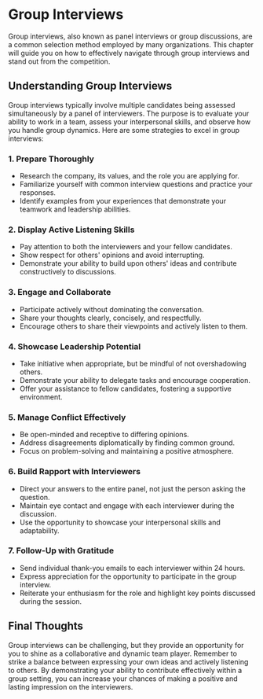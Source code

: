 Group Interviews
=========================

Group interviews, also known as panel interviews or group discussions, are a common selection method employed by many organizations. This chapter will guide you on how to effectively navigate through group interviews and stand out from the competition.

Understanding Group Interviews
------------------------------

Group interviews typically involve multiple candidates being assessed simultaneously by a panel of interviewers. The purpose is to evaluate your ability to work in a team, assess your interpersonal skills, and observe how you handle group dynamics. Here are some strategies to excel in group interviews:

### 1. Prepare Thoroughly

* Research the company, its values, and the role you are applying for.
* Familiarize yourself with common interview questions and practice your responses.
* Identify examples from your experiences that demonstrate your teamwork and leadership abilities.

### 2. Display Active Listening Skills

* Pay attention to both the interviewers and your fellow candidates.
* Show respect for others' opinions and avoid interrupting.
* Demonstrate your ability to build upon others' ideas and contribute constructively to discussions.

### 3. Engage and Collaborate

* Participate actively without dominating the conversation.
* Share your thoughts clearly, concisely, and respectfully.
* Encourage others to share their viewpoints and actively listen to them.

### 4. Showcase Leadership Potential

* Take initiative when appropriate, but be mindful of not overshadowing others.
* Demonstrate your ability to delegate tasks and encourage cooperation.
* Offer your assistance to fellow candidates, fostering a supportive environment.

### 5. Manage Conflict Effectively

* Be open-minded and receptive to differing opinions.
* Address disagreements diplomatically by finding common ground.
* Focus on problem-solving and maintaining a positive atmosphere.

### 6. Build Rapport with Interviewers

* Direct your answers to the entire panel, not just the person asking the question.
* Maintain eye contact and engage with each interviewer during the discussion.
* Use the opportunity to showcase your interpersonal skills and adaptability.

### 7. Follow-Up with Gratitude

* Send individual thank-you emails to each interviewer within 24 hours.
* Express appreciation for the opportunity to participate in the group interview.
* Reiterate your enthusiasm for the role and highlight key points discussed during the session.

Final Thoughts
--------------

Group interviews can be challenging, but they provide an opportunity for you to shine as a collaborative and dynamic team player. Remember to strike a balance between expressing your own ideas and actively listening to others. By demonstrating your ability to contribute effectively within a group setting, you can increase your chances of making a positive and lasting impression on the interviewers.

